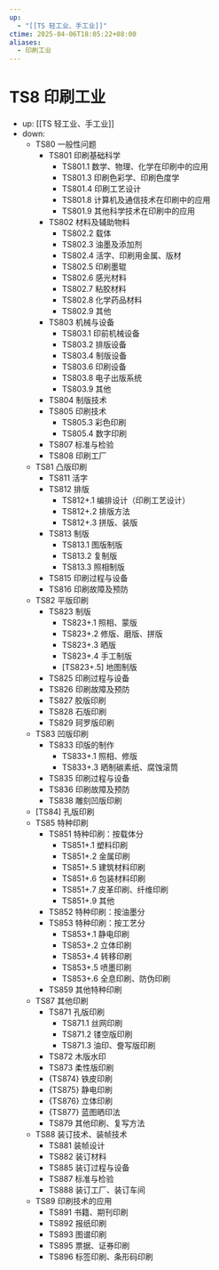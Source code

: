 ```yaml
---
up:
  - "[[TS 轻工业、手工业]]"
ctime: 2025-04-06T18:05:22+08:00
aliases:
  - 印刷工业
---
```


# TS8 印刷工业

- up: [[TS 轻工业、手工业]]
- down:	
	- TS80 一般性问题
		- TS801 印刷基础科学
			- TS801.1 数学、物理、化学在印刷中的应用
			- TS801.3 印刷色彩学、印刷色度学
			- TS801.4 印刷工艺设计
			- TS801.8 计算机及通信技术在印刷中的应用
			- TS801.9 其他科学技术在印刷中的应用
		- TS802 材料及辅助物料
			- TS802.2 载体
			- TS802.3 油墨及添加剂
			- TS802.4 活字、印刷用金属、版材
			- TS802.5 印刷墨辊
			- TS802.6 感光材料
			- TS802.7 粘胶材料
			- TS802.8 化学药品材料
			- TS802.9 其他
		- TS803 机械与设备
			- TS803.1 印前机械设备
			- TS803.2 排版设备
			- TS803.4 制版设备
			- TS803.6 印刷设备
			- TS803.8 电子出版系统
			- TS803.9 其他
		- TS804 制版技术
		- TS805 印刷技术
			- TS805.3 彩色印刷
			- TS805.4 数字印刷
		- TS807 标准与检验
		- TS808 印刷工厂
	- TS81 凸版印刷
		- TS811 活字
		- TS812 排版
			- TS812+.1 编排设计（印刷工艺设计）
			- TS812+.2 排版方法
			- TS812+.3 拼版、装版
		- TS813 制版
			- TS813.1 图版制版
			- TS813.2 复制版
			- TS813.3 照相制版
		- TS815 印刷过程与设备
		- TS816 印刷故障及预防
	- TS82 平版印刷
		- TS823 制版
			- TS823+.1 照相、蒙版
			- TS823+.2 修版、磨版、拼版
			- TS823+.3 晒版
			- TS823+.4 手工制版
			- [TS823+.5] 地图制版
		- TS825 印刷过程与设备
		- TS826 印刷故障及预防
		- TS827 胶版印刷
		- TS828 石版印刷
		- TS829 珂罗版印刷
	- TS83 凹版印刷
		- TS833 印版的制作
			- TS833+.1 照相、修版
			- TS833+.3 晒制碳素纸、腐蚀滚筒
		- TS835 印刷过程与设备
		- TS836 印刷故障及预防
		- TS838 雕刻凹版印刷
	- [TS84] 孔版印刷
	- TS85 特种印刷
		- TS851 特种印刷：按载体分
			- TS851+.1 塑料印刷
			- TS851+.2 金属印刷
			- TS851+.5 建筑材料印刷
			- TS851+.6 包装材料印刷
			- TS851+.7 皮革印刷、纤维印刷
			- TS851+.9 其他
		- TS852 特种印刷：按油墨分
		- TS853 特种印刷：按工艺分
			- TS853+.1 静电印刷
			- TS853+.2 立体印刷
			- TS853+.4 转移印刷
			- TS853+.5 喷墨印刷
			- TS853+.6 全息印刷、防伪印刷
		- TS859 其他特种印刷
	- TS87 其他印刷
		- TS871 孔版印刷
			- TS871.1 丝网印刷
			- TS871.2 镂空版印刷
			- TS871.3 油印、誊写版印刷
		- TS872 木版水印
		- TS873 柔性版印刷
		- {TS874} 铁皮印刷
		- {TS875} 静电印刷
		- {TS876} 立体印刷
		- {TS877} 蓝图晒印法
		- TS879 其他印刷、复写方法
	- TS88 装订技术、装帧技术
		- TS881 装帧设计
		- TS882 装订材料
		- TS885 装订过程与设备
		- TS887 标准与检验
		- TS888 装订工厂、装订车间
	- TS89 印刷技术的应用
		- TS891 书籍、期刊印刷
		- TS892 报纸印刷
		- TS893 图谱印刷
		- TS895 票据、证券印刷
		- TS896 标签印刷、条形码印刷
		
